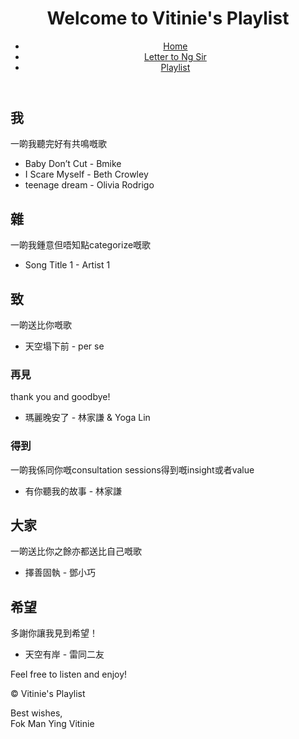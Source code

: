 <!DOCTYPE html>
<html lang="en">
<head>
    <meta charset="UTF-8">
    <meta name="viewport" content="width=device-width, initial-scale=1.0">
    <link rel="stylesheet" href="styles.css">
    <title>Vitinie's Playlist</title>
</head>
<body>
    <header>
        <h1>Welcome to Vitinie's Playlist</h1>
        <nav>
            <ul>
                <li><a href="index.html">Home</a></li>
                <li><a href="letter.html">Letter to Ng Sir</a></li>
                <li><a href="playlist.html">Playlist</a></li>
            </ul>
        </nav>
    </header>
    <main>
        <h2>我</h2>
        <p>一啲我聽完好有共鳴嘅歌</p>
        <ul>
            <li>Baby Don’t Cut - Bmike</li>
            <li>I Scare Myself - Beth Crowley</li>
            <li>teenage dream - Olivia Rodrigo</li>
            <!-- Add more songs -->
        </ul>
        <h2>雜</h2>
        <p>一啲我鍾意但唔知點categorize嘅歌</p>
        <ul>
            <li>Song Title 1 - Artist 1</li>
            <!-- Add more songs -->
        </ul>
        <h2>致</h2>
        <p>一啲送比你嘅歌</p>
        <ul>
            <li>天空塌下前 - per se</li>
            <!-- Add more songs -->
        </ul>
        <h3>再見</h3>
        <p>thank you and goodbye!</p>
        <ul>
            <li>瑪麗晚安了 - 林家謙 & Yoga Lin</li>
            <!-- Add more songs -->
        </ul>
        <h3>得到</h3>
        <p>一啲我係同你嘅consultation sessions得到嘅insight或者value</p>
        <ul>
            <li>有你聽我的故事 - 林家謙</li>
            <!-- Add more songs -->
        </ul>
        <h2>大家</h2>
        <p>一啲送比你之餘亦都送比自己嘅歌</p>
        <ul>
            <li>擇善固執 - 鄧小巧</li>
            <!-- Add more songs -->
        </ul>
        <h2>希望</h2>
        <p>多謝你讓我見到希望！</p>
        <ul>
            <li>天空有岸 - 雷同二友</li>
            <!-- Add more songs -->
        </ul>
        <p>Feel free to listen and enjoy!</p>
    </main>
    <footer>
        <p>&copy; Vitinie's Playlist</p>
        <p>Best wishes, <br>Fok Man Ying Vitinie</p>
    </footer>
</body>
</html>
